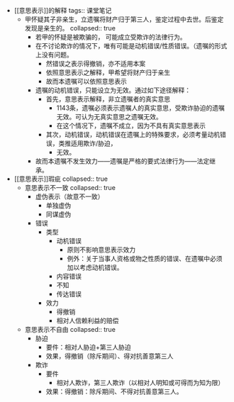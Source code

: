 - [[意思表示]]的解释
  tags:: 课堂笔记
	- 甲怀疑其子非亲生，立遗嘱将财产归于第三人，鉴定过程中去世。后鉴定发现是亲生的。
	  collapsed:: true
		- 若甲的怀疑是被欺骗的， 可能成立受欺诈的法律行为。
		- 在不讨论欺诈的情况下，唯有可能是动机错误/性质错误。（遗嘱的形式上没有问题。
			- 然错误之表示得撤销，亦不适用本案
			- 依照意思表示之解释，甲希望将财产归于亲生
			- 故而本遗嘱可以依照意思表示
		- 遗嘱的动机错误，只能设立为无效。通过如下途径解释：
			- 首先，意思表示解释，非立遗嘱者的真实意思
				- 1143条，遗嘱必须表示遗嘱人的真实意思，受欺诈胁迫的遗嘱无效。可认为无真实意思之遗嘱无效。
				- 在这个情况下，遗嘱不成立，因为不具有真实意思表示
			- 其次，动机错误，动机错误在遗嘱上的特殊要求，必须考量动机错误，类推适用欺诈/胁迫，
				- 无效。
		- 故而本遗嘱不发生效力——遗嘱是严格的要式法律行为——法定继承。
- [[意思表示]]瑕疵
  collapsed:: true
	- 意思表示不一致
	  collapsed:: true
		- 虚伪表示（故意不一致）
			- 单独虚伪
			- 同谋虚伪
		- 错误
			- 类型
				- 动机错误
					- 原则不影响意思表示效力
					- 例外：关于当事人资格或物之性质的错误、在遗嘱中必须加以考虑动机错误。
				- 内容错误
				- 不知
				- 传达错误
			- 效力
				- 得撤销
				- 相对人信赖利益的赔偿
	- 意思表示不自由
	  collapsed:: true
		- 胁迫
			- 要件：相对人胁迫+第三人胁迫
			- 效果，得撤销（除斥期间）、得对抗善意第三人
		- 欺诈
			- 要件
				- 相对人欺诈，第三人欺诈（以相对人明知或可得而为知为限）
			- 效果：得撤销：除斥期间、不得对抗善意第三人。
